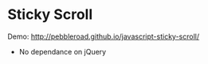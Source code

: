 Sticky Scroll
========================

Demo: http://pebbleroad.github.io/javascript-sticky-scroll/

* No dependance on jQuery
